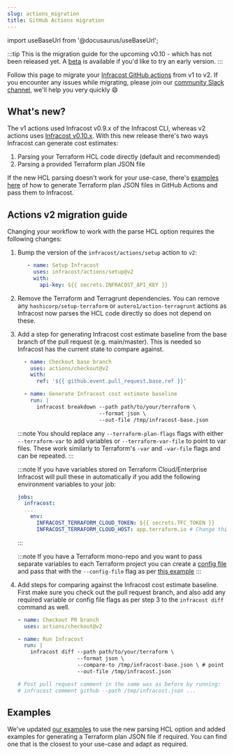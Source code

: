 ```yaml
---
slug: actions_migration
title: GitHub Actions migration
---
```


import useBaseUrl from '@docusaurus/useBaseUrl';

:::tip
This is the migration guide for the upcoming v0.10 - which has not been released yet.
A [beta](https://github.com/infracost/infracost/releases/tag/v0.10.0-beta.1) is available if you'd like to try an early version.
:::

Follow this page to migrate your [Infracost GitHub actions](https://github.com/infracost/actions) from v1 to v2. If you encounter any issues while migrating, please join our [community Slack channel](https://www.infracost.io/community-chat), we'll help you very quickly 😄

## What's new?

The v1 actions used Infracost v0.9.x of the Infracost CLI, whereas v2 actions uses [Infracost v0.10.x](/docs/guides/v0.10_migration). With this new release there's two ways Infracost can generate cost estimates:
1. Parsing your Terraform HCL code directly (default and recommended)
2. Parsing a provided Terraform plan JSON file

<!-- TODO: update the example link -->
If the new HCL parsing doesn't work for your use-case, there's [examples here](https://github.com/infracost/actions/tree/make-consistent-with-gitlab/examples#plan-json-examples) of how to generate Terraform plan JSON files in GitHub Actions and pass them to Infracost.

## Actions v2 migration guide

Changing your workflow to work with the parse HCL option requires the following changes:

1. Bump the version of the `infracost/actions/setup` action to `v2`:

   ```yaml
      - name: Setup Infracost
        uses: infracost/actions/setup@v2
        with:
          api-key: ${{ secrets.INFRACOST_API_KEY }}
   ```

2. Remove the Terraform and Terragrunt dependencies. You can remove any `hashicorp/setup-terraform` or `autero1/action-terragrunt` actions as Infracost now parses the HCL code directly so does not depend on these.

3. Add a step for generating Infracost cost estimate baseline from the base branch of the pull request (e.g. main/master). This is needed so Infracost has the current state to compare against.

    ```yaml
      - name: Checkout base branch
        uses: actions/checkout@v2
        with:
          ref: '${{ github.event.pull_request.base.ref }}'

      - name: Generate Infracost cost estimate baseline
        run: |
          infracost breakdown --path path/to/your/terraform \
                              --format json \
                              --out-file /tmp/infracost-base.json
    ```

    :::note
    You should replace any `--terraform-plan-flags` flags with either `--terraform-var` to add variables or `--terraform-var-file` to point to var files. These work similarly to Terraform's `-var` and `-var-file` flags and can be repeated.
    :::

    :::note
    If you have variables stored on Terraform Cloud/Enterprise Infracost will pull these in automatically if you add the following environment variables to your job:

    ```yaml
    jobs:
      infracost:
      ...
        env:
          INFRACOST_TERRAFORM_CLOUD_TOKEN: ${{ secrets.TFC_TOKEN }}
          INFRACOST_TERRAFORM_CLOUD_HOST: app.terraform.io # Change this if you're using Terraform Enterprise
    ```
    :::

    <!-- TODO: update the example link -->
    :::note
    If you have a Terraform mono-repo and you want to pass separate variables to each Terraform project you can create a [config file](/docs/features/config_file) and pass that with the `--config-file` flag as per [this example](https://github.com/infracost/actions/tree/make-consistent-with-gitlab/examples/multi-project-config-file#readme)
    :::


4. Add steps for comparing against the Infracost cost estimate baseline. First make sure you check out the pull request branch, and also add any required variable or config file flags as per step 3 to the `infracost diff` command as well.

    ```yml
    - name: Checkout PR branch
      uses: actions/checkout@v2

    - name: Run Infracost
      run: |
        infracost diff --path path/to/your/terraform \
                       --format json \
                       --compare-to /tmp/infracost-base.json \ # point this to the JSON output we generated in step 2
                       --out-file /tmp/infracost.json
    
    # Post pull request comment in the same was as before by running:
    # infracost comment github --path /tmp/infracost.json ...
    ```

## Examples

<!-- TODO: update the example link -->
We've updated [our examples](https://github.com/infracost/actions/tree/make-consistent-with-gitlab/examples) to use the new parsing HCL option and added examples for generating a Terraform plan JSON file if required. You can find one that is the closest to your use-case and adapt as required.
